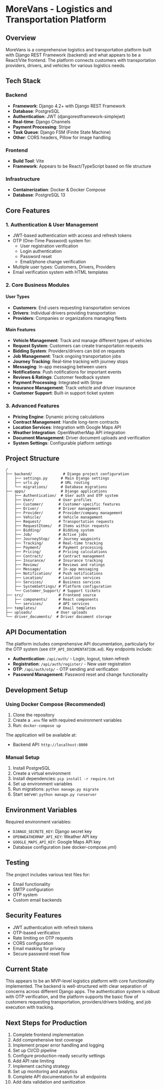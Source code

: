 # MoreVans - Logistics and Transportation Platform

## Overview

MoreVans is a comprehensive logistics and transportation platform built with Django REST Framework (backend) and what appears to be a React/Vite frontend. The platform connects customers with transportation providers, drivers, and vehicles for various logistics needs.

## Tech Stack

### Backend
- **Framework**: Django 4.2+ with Django REST Framework
- **Database**: PostgreSQL
- **Authentication**: JWT (djangorestframework-simplejwt)
- **Real-time**: Django Channels
- **Payment Processing**: Stripe
- **Task Queue**: Django FSM (Finite State Machine)
- **Other**: CORS headers, Pillow for image handling

### Frontend
- **Build Tool**: Vite
- **Framework**: Appears to be React/TypeScript based on file structure

### Infrastructure
- **Containerization**: Docker & Docker Compose
- **Database**: PostgreSQL 13

## Core Features

### 1. Authentication & User Management
- JWT-based authentication with access and refresh tokens
- OTP (One-Time Password) system for:
  - User registration verification
  - Login authentication
  - Password reset
  - Email/phone change verification
- Multiple user types: Customers, Drivers, Providers
- Email verification system with HTML templates

### 2. Core Business Modules

#### User Types
- **Customers**: End users requesting transportation services
- **Drivers**: Individual drivers providing transportation
- **Providers**: Companies or organizations managing fleets

#### Main Features
- **Vehicle Management**: Track and manage different types of vehicles
- **Request System**: Customers can create transportation requests
- **Bidding System**: Providers/drivers can bid on requests
- **Job Management**: Track ongoing transportation jobs
- **Journey Tracking**: Real-time tracking with journey stops
- **Messaging**: In-app messaging between users
- **Notifications**: Push notifications for important events
- **Reviews & Ratings**: Customer feedback system
- **Payment Processing**: Integrated with Stripe
- **Insurance Management**: Track vehicle and driver insurance
- **Customer Support**: Built-in support ticket system

### 3. Advanced Features
- **Pricing Engine**: Dynamic pricing calculations
- **Contract Management**: Handle long-term contracts
- **Location Services**: Integration with Google Maps API
- **Weather Integration**: OpenWeatherMap API integration
- **Document Management**: Driver document uploads and verification
- **System Settings**: Configurable platform settings

## Project Structure

```
/
├── backend/              # Django project configuration
│   ├── settings.py      # Main Django settings
│   ├── urls.py          # URL routing
│   └── migrations/      # Database migrations
├── apps/                # Django applications
│   ├── Authentication/  # User auth and OTP system
│   ├── User/           # User profiles
│   ├── Customer/       # Customer-specific features
│   ├── Driver/         # Driver management
│   ├── Provider/       # Provider/company management
│   ├── Vehicle/        # Vehicle management
│   ├── Request/        # Transportation requests
│   ├── RequestItems/   # Items within requests
│   ├── Bidding/        # Bidding system
│   ├── Job/            # Active jobs
│   ├── JourneyStop/    # Journey waypoints
│   ├── Tracking/       # Real-time tracking
│   ├── Payment/        # Payment processing
│   ├── Pricing/        # Pricing calculations
│   ├── Contract/       # Contract management
│   ├── Insurance/      # Insurance tracking
│   ├── Review/         # Reviews and ratings
│   ├── Message/        # In-app messaging
│   ├── Notification/   # Push notifications
│   ├── Location/       # Location services
│   ├── Services/       # Business services
│   ├── SystemSettings/ # Platform configuration
│   └── Customer_Support/ # Support tickets
├── src/                # Frontend source
│   ├── components/     # React components
│   └── services/       # API services
├── templates/          # Email templates
├── uploads/           # User uploads
└── driver_documents/  # Driver document storage
```

## API Documentation

The platform includes comprehensive API documentation, particularly for the OTP system (see `OTP_API_DOCUMENTATION.md`). Key endpoints include:

- **Authentication**: `/api/auth/` - Login, logout, token refresh
- **Registration**: `/api/auth/register/` - New user registration
- **OTP**: `/api/auth/otp/` - OTP sending and verification
- **Password Management**: Password reset and change functionality

## Development Setup

### Using Docker Compose (Recommended)

1. Clone the repository
2. Create a `.env` file with required environment variables
3. Run: `docker-compose up`

The application will be available at:
- Backend API: `http://localhost:8000`

### Manual Setup

1. Install PostgreSQL
2. Create a virtual environment
3. Install dependencies: `pip install -r require.txt`
4. Set up environment variables
5. Run migrations: `python manage.py migrate`
6. Start server: `python manage.py runserver`

## Environment Variables

Required environment variables:
- `DJANGO_SECRETE_KEY`: Django secret key
- `OPENWEATHERMAP_API_KEY`: Weather API key
- `GOOGLE_MAPS_API_KEY`: Google Maps API key
- Database configuration (see docker-compose.yml)

## Testing

The project includes various test files for:
- Email functionality
- SMTP configuration
- OTP system
- Custom email backends

## Security Features

- JWT authentication with refresh tokens
- OTP-based verification
- Rate limiting on OTP requests
- CORS configuration
- Email masking for privacy
- Secure password reset flow

## Current State

This appears to be an MVP-level logistics platform with core functionality implemented. The backend is well-structured with clear separation of concerns across different Django apps. The authentication system is robust with OTP verification, and the platform supports the basic flow of customers requesting transportation, providers/drivers bidding, and job execution with tracking.

## Next Steps for Production

1. Complete frontend implementation
2. Add comprehensive test coverage
3. Implement proper error handling and logging
4. Set up CI/CD pipeline
5. Configure production-ready security settings
6. Add API rate limiting
7. Implement caching strategy
8. Set up monitoring and analytics
9. Complete API documentation for all endpoints
10. Add data validation and sanitization